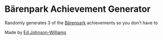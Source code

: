 # Bärenpark Achievement Generator
Randomly generates 3 of the [Bärenpark](https://boardgamegeek.com/boardgame/219513/barenpark) achievements so you don't have to

Made by [Ed Johnson-Williams](https://github.com/edjw)

